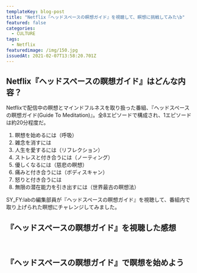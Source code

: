 ```yaml
---
templateKey: blog-post
title: "Netflix『ヘッドスペースの瞑想ガイド』を視聴して、瞑想に挑戦してみた\b"
featured: false
categories:
  - CULTURE
tags:
  - Netflix
featuredimage: /img/150.jpg
issuedAt: 2021-02-07T13:58:20.701Z
---
```

## Netflix『ヘッドスペースの瞑想ガイド』はどんな内容？

Netflixで配信中の瞑想とマインドフルネスを取り扱った番組、『ヘッドスペースの瞑想ガイド(Guide To Meditation)』。全8エピソードで構成され、1エピソードは約20分程度だ。

1. 瞑想を始めるには（呼吸）
2. 雑念を消すには
3. 人生を愛するには（リフレクション）
4. ストレスと付き合うには（ノーティング）
5. 優しくなるには（慈悲の瞑想）
6. 痛みと付き合うには（ボディスキャン）
7. 怒りと付き合うには
8. 無限の潜在能力を引き出すには（世界最古の瞑想法）

SY_FY:labの編集部員が『ヘッドスペースの瞑想ガイド』を視聴して、番組内で取り上げられた瞑想にチャレンジしてみました。
<br>

## 『ヘッドスペースの瞑想ガイド』を視聴した感想

<br>

## 『ヘッドスペースの瞑想ガイド』で瞑想を始めよう

<br>